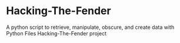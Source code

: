 # Hacking-The-Fender
A python script to retrieve, manipulate, obscure, and create data with Python Files 
Hacking-The-Fender project 
